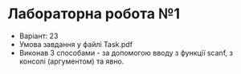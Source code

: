 # Лабораторна робота №1

- Варіант: 23
- Умова завдання у файлі Task.pdf
- Виконав 3 способами - за допомогою вводу з функції scanf, з консолі (аргументом) та явно.